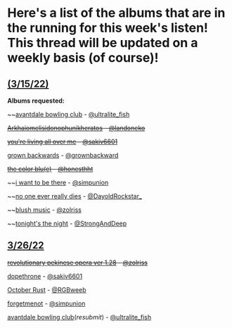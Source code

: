 # Here's a list of the albums that are in the running for this week's listen! This thread will be updated on a weekly basis (of course)!
## [(3/15/22)](https://twitter.com/sinistermusicc/status/1503904531054268416?s=20&t=42AgeZexYdC5sKRR2X-dKA)

**Albums requested:**

~~[avantdale bowling club](https://rateyourmusic.com/release/album/avantdale-bowling-club/avantdale-bowling-club/) - [@ultralite_fish](https://twitter.com/ultralite_fish)

~~[Arkhaiomelisidonophunikheratos](https://rateyourmusic.com/release/album/satanicpornocultshop/arkhaiomelisidonophunikheratos) - [@landoneko](https://twitter.com/landoneko)~~

~~[you're living all over me](https://rateyourmusic.com/release/album/dinosaur/youre-living-all-over-me/) - [@sakiv6601](https://twitter.com/sakiv6601)~~

[grown backwards](https://rateyourmusic.com/artist/david-byrne) - [@grownbackward](https://twitter.com/grownbackward)

~~[the color blu(e)](https://rateyourmusic.com/release/album/blu/the-color-blu_e/) - [@honesthht](https://twitter.com/Honesthht)~~

~~[i want to be there](https://rateyourmusic.com/release/album/sadness/i-want-to-be-there/) - [@simpunion](https://twitter.com/simpunion)

~~[no one ever really dies](https://rateyourmusic.com/release/album/n_e_r_d/no-one-ever-really-dies/) - [@DayoldRockstar_](https://twitter.com/DayoldRockstar_)

~~[blush music](https://rateyourmusic.com/release/album/woven-hand/blush-music/) - [@zolriss](https://twitter.com/zolriss)

~~[tonight's the night](https://rateyourmusic.com/release/album/neil-young/tonights-the-night/) - [@StrongAndDeep](https://twitter.com/StrongAndDeep)

## [3/26/22](https://twitter.com/sinistermusicc/status/1507799004356263958)

~~[revolutionary pekinese opera ver 1.28](https://rateyourmusic.com/release/album/ground-zero/revolutionary-pekinese-opera-ver-1_28-1/) - [@zolriss](https://twitter.com/zolriss)~~

[dopethrone](https://rateyourmusic.com/release/album/electric-wizard/dopethrone/) - [@sakiv6601](https://twitter.com/sakiv6601)

[October Rust](https://rateyourmusic.com/release/album/type-o-negative/october-rust/) - [@RGBweeb](https://twitter.com/RGBweeb)

[forgetmenot](https://rateyourmusic.com/release/ep/five-pebbles/forgetmenot/) - [@simpunion](https://twitter.com/simpunion)

[avantdale bowling club](https://rateyourmusic.com/release/album/avantdale-bowling-club/avantdale-bowling-club/)(*resubmit*) - [@ultralite_fish](https://twitter.com/ultralite_fish)
